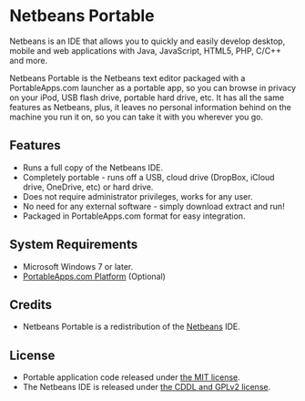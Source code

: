 # Netbeans Portable

Netbeans is an IDE that allows you to quickly and easily develop desktop, mobile and web applications with Java, JavaScript, HTML5, PHP, C/C++ and more.

Netbeans Portable is the Netbeans text editor packaged with a PortableApps.com launcher as a portable app, so you can browse in privacy on your iPod, USB flash drive, portable hard drive, etc. It has all the same features as Netbeans, plus, it leaves no personal information behind on the machine you run it on, so you can take it with you wherever you go.

## Features
* Runs a full copy of the Netbeans IDE.
* Completely portable - runs off a USB, cloud drive (DropBox, iCloud drive, OneDrive, etc) or hard drive.
* Does not require administrator privileges, works for any user.
* No need for any external software - simply download extract and run!
* Packaged in PortableApps.com format for easy integration.

## System Requirements

* Microsoft Windows 7 or later.
* [PortableApps.com Platform](http://portableapps.com/download) (Optional)

## Credits

* Netbeans Portable is a redistribution of the [Netbeans](https://netbeans.org/) IDE.

## License

* Portable application code released under [the MIT license](LICENSE).
* The Netbeans IDE is released under [the CDDL and GPLv2 license](https://netbeans.org/about/legal/license.html).
